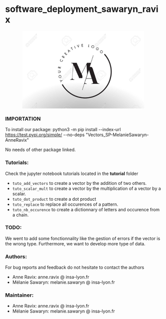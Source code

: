 # software_deployment_sawaryn_ravix

<div style="display: flex; justify-content: center;">
 <img src="logo.jpg" height="250">
</div>

### IMPORTATION
To install our package:
python3 -m pip install --index-url https://test.pypi.org/simple/ --no-deps "Vectors_SP-MelanieSawaryn-AnneRavix"

No needs of other package linked.

### Tutorials:

Check the jupyter notebook tutorials located in the __tutorial__ folder
+ `tuto_add_vectors` to create a vector by the addition of two others. 
+ `tuto_scalar_mult` to create a vector by the multiplication of a vector by a scalar. 
+ `tuto_dot_product` to create a dot product
+ `tuto_replace` to replace all occurences of a pattern.
+ `tuto_nb_occurence` to create a dictionnary of letters and occurence from a chain.

### TODO:

We went to add some fonctionnality like the gestion of errors if the vector is the wrong type. Furthermore, we want to develop more type of data.

### Authors:

For bug reports and feedback do not hesitate to contact the authors

+ Anne Ravix: anne.ravix @ insa-lyon.fr
+ Mélanie Sawaryn: melanie.sawaryn @ insa-lyon.fr

### Maintainer:

+ Anne Ravix: anne.ravix @ insa-lyon.fr
+ Mélanie Sawaryn: melanie.sawaryn @ insa-lyon.fr
